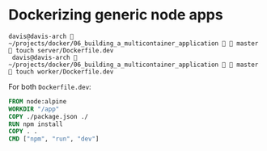 # Dockerizing generic node apps

```
davis@davis-arch  ~/projects/docker/06_building_a_multicontainer_application   master  touch server/Dockerfile.dev
 davis@davis-arch  ~/projects/docker/06_building_a_multicontainer_application   master  touch worker/Dockerfile.dev
```

For both `Dockerfile.dev`:

```Dockerfile
FROM node:alpine
WORKDIR "/app"
COPY ./package.json ./
RUN npm install
COPY . .
CMD ["npm", "run", "dev"]
```


